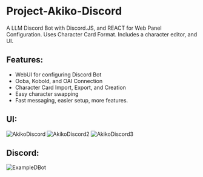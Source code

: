 # Project-Akiko-Discord
A LLM Discord Bot with Discord.JS, and REACT for Web Panel Configuration. Uses Character Card Format. Includes a character editor, and UI.
## Features:
- WebUI for configuring Discord Bot
- Ooba, Kobold, and OAI Connection
- Character Card Import, Export, and Creation
- Easy character swapping
- Fast messaging, easier setup, more features.
## UI:
![AkikoDiscord](https://github.com/Project-Akiko/Project-Akiko-Discord/assets/26259870/08967e1c-6590-4638-8615-a7b0c9fe1ee2)
![AkikoDiscord2](https://github.com/Project-Akiko/Project-Akiko-Discord/assets/26259870/08a20181-e96b-49c8-a75f-c6dc9337fb3f)
![AkikoDiscord3](https://github.com/Project-Akiko/Project-Akiko-Discord/assets/26259870/7a8458a6-d507-420d-9120-2fd372a07206)
## Discord:
![ExampleDBot](https://github.com/Project-Akiko/Project-Akiko-Discord/assets/26259870/57358c21-b7dd-4d68-810f-0e64717f8cc2)
